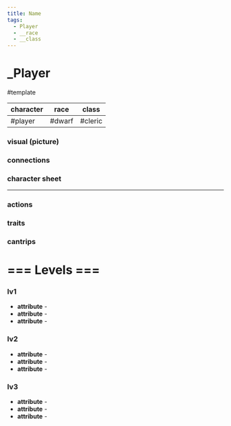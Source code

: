 ```yaml
---
title: Name
tags:
  - Player
  - __race
  - __class
---
```


# \_Player

\#template 

|character|race|class|
|---------|----|-----|
|\#player|\#dwarf|\#cleric|

### visual (picture)

### connections

### character sheet

---

### actions

### traits

### cantrips

# === Levels ===

### lv1

* **attribute** - 
* **attribute** - 
* **attribute** - 

### lv2

* **attribute** - 
* **attribute** - 
* **attribute** - 

### lv3

* **attribute** - 
* **attribute** - 
* **attribute** -
